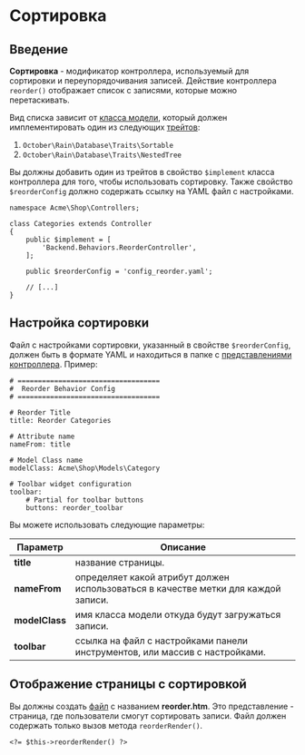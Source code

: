 # Сортировка

<a name="introduction" class="anchor"></a>
## Введение

**Сортировка** - модификатор контроллера, используемый для сортировки и переупорядочивания записей. Действие контроллера `reorder()` отображает список с записями, которые можно перетаскивать.

Вид списка зависит от [класса модели](../database/model), который должен имплементировать один из следующих [трейтов](../database/traits):

1. `October\Rain\Database\Traits\Sortable`
1. `October\Rain\Database\Traits\NestedTree`

Вы должны добавить один из трейтов в свойство `$implement` класса контроллера для того, чтобы использовать сортировку. Также свойство `$reorderConfig` должно содержать ссылку на YAML файл с настройками.

    namespace Acme\Shop\Controllers;

    class Categories extends Controller
    {
        public $implement = [
            'Backend.Behaviors.ReorderController',
        ];

        public $reorderConfig = 'config_reorder.yaml';

        // [...]
    }

<a name="configuring-reorder" class="anchor"></a>
## Настройка сортировки

Файл с настройками сортировки, указанный в свойстве `$reorderConfig`, должен быть в формате YAML и находиться в папке с [представлениями контроллера](../backend/controllers-views-ajax/#introduction). Пример:

	# ===================================
	#  Reorder Behavior Config
	# ===================================

	# Reorder Title
	title: Reorder Categories

	# Attribute name
	nameFrom: title

	# Model Class name
	modelClass: Acme\Shop\Models\Category

	# Toolbar widget configuration
	toolbar:
	    # Partial for toolbar buttons
	    buttons: reorder_toolbar


Вы можете использовать следующие параметры:

Параметр | Описание
------------- | -------------
**title** | название страницы.
**nameFrom** | определяет какой атрибут должен использоваться в качестве метки для каждой записи.
**modelClass** | имя класса модели откуда будут загружаться записи.
**toolbar** | ссылка на файл с настройками панели инструментов, или массив с настройками.

<a name="reorder-display" class="anchor"></a>
## Отображение страницы с сортировкой

Вы должны создать [файл](../backend/controllers-views-ajax/#introduction) с названием **reorder.htm**. Это представление - страница, где пользователи смогут сортировать записи. Файл должен содержать только вызов метода `reorderRender()`.

    <?= $this->reorderRender() ?>

